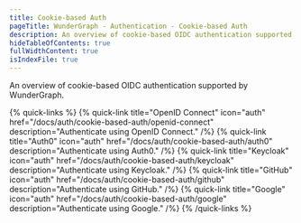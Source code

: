 ```yaml
---
title: Cookie-based Auth
pageTitle: WunderGraph - Authentication - Cookie-based Auth
description: An overview of cookie-based OIDC authentication supported by WunderGraph.
hideTableOfContents: true
fullWidthContent: true
isIndexFile: true
---
```


An overview of cookie-based OIDC authentication supported by WunderGraph.

{% quick-links %}
{% quick-link title="OpenID Connect" icon="auth" href="/docs/auth/cookie-based-auth/openid-connect" description="Authenticate using OpenID Connect." /%}
{% quick-link title="Auth0" icon="auth" href="/docs/auth/cookie-based-auth/auth0" description="Authenticate using Auth0." /%}
{% quick-link title="Keycloak" icon="auth" href="/docs/auth/cookie-based-auth/keycloak" description="Authenticate using Keycloak." /%}
{% quick-link title="GitHub" icon="auth" href="/docs/auth/cookie-based-auth/github" description="Authenticate using GitHub." /%}
{% quick-link title="Google" icon="auth" href="/docs/auth/cookie-based-auth/google" description="Authenticate using Google." /%}
{% /quick-links %}
